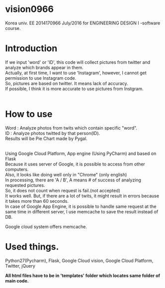# vision0966

Korea univ. EE 2014170966   July/2016
for ENGINEERING DESIGN Ⅰ -software course. 

  # Introduction <br>
  If we input 'word' or 'ID', this code will collect pictures from twitter and analyze which brands appear in them.<br>
  Actually, at first time, I want to use 'Instagram', however, I cannot get permission to use Instagram code.<br>
  So, pictures are based on twitter. It means lack of accuracy.<br>
  If possible, I think it is more accurate to use pictures from Instgram.<br><br>
  
  # How to use <br>
  Word : Analyze photos from twits which contain specific "word".<br>
  ID   : Analyze photos twitted by that person(ID).<br>
  Results will be Pie Chart made by Pygal.<br>
  <br>
  
  Using Google Cloud Platform, App engine (Using PyCharm) and based on Flask<br>
  Because it uses server of Google, it is possible to access from other computers.<br>
  Also, it looks like doing well only in "Chrome" (only english)<br>
  In processing, there are 'A / B', A means # of success of analyzing requested pictures.<br>
  So, it does not count when request is fail.(not accepted)<br>
  It works well. But, if there are a lot of twits, it might result in errors because it takes more than 60 seconds.<br>
  In case of Google App Engine, it is possible to handle same request at the same time in different server, I use memcache to save the     result instead of DB.<br>
           
  Google cloud system offers memcache.<br>
  
  
  # Used things.<br>
  Python27(Pycharm), Flask, Google Cloud vision, Google Cloud Platform, Twitter, jQuery <br>
  
  <b> All html files have to be in 'templates' folder which locates same folder of main code.</b>
    
    
